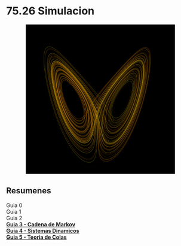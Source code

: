 # 75.26 Simulacion

<div align="center">
    <img src="portada_atractor_de_lorenz.png" width="400px" />
</div>

## Resumenes
Guia 0 <br>
Guia 1 <br>
Guia 2 <br>
**[Guia 3 - Cadena de Markov](https://github.com/sebastianripari/75.26_simulacion/blob/master/3/resumen.ipynb)** <br>
**[Guia 4 - Sistemas Dinamicos](https://github.com/sebastianripari/75.26_simulacion/blob/master/4/resumen.ipynb)** <br>
**[Guia 5 - Teoria de Colas](https://github.com/sebastianripari/75.26_simulacion/blob/master/5/resumen.ipynb)**
